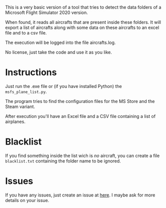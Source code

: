 This is a very basic version of a tool that tries to detect
the data folders of a Microsoft Flight Simulator 2020 version.

When found, it reads all aircrafts that are present inside
these folders. It will export a list of aircrafts along with
some data on these aircrafts to an excel file and to a 
csv file.

The execution will be logged into the file aircrafts.log.

No license, just take the code and use it as you like.

# Instructions

Just run the .exe file or (if you have installed Python)
the `msfs_plane_list.py`.

The program tries to find the configuration files for 
the MS Store and the Steam variant.

After execution you'll have an Excel file and a CSV file
containing a list of airplanes.

# Blacklist

If you find something inside the list wich is *no* aircraft,
you can create a file `blacklist.txt` containing the folder
name to be ignored.

# Issues 

If you have any issues, just create an issue at
[here](https://github.com/a-peter/msfs-plane-list/issues).
I maybe ask for more details on your issue.
